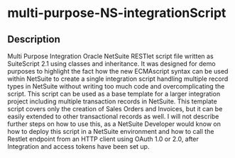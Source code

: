 # multi-purpose-NS-integrationScript

## Description 
Multi Purpose Integration Oracle NetSuite RESTlet script file written as SuiteScript 2.1 using classes and inheritance. 
It was designed for demo purposes to highlight the fact how the new ECMAscript syntax can be used within NetSuite to create a single integration script handling multiple record types in NetSuite without writing too much code and overcomplicating the script. This script can be used as a base template for a larger integration project including multiple transaction records in NetSuite. 
This template script covers only the creation of Sales Orders and Invoices, but it can be easily extended to other transactional records as well. 
I will not describe further steps on how to use this, as a NetSuite Developer would know on how to deploy this script in a NetSuite environment and how to call the Restlet endpoint from an HTTP client using OAuth 1.0 or 2.0, after Integration and access tokens have been set up.
